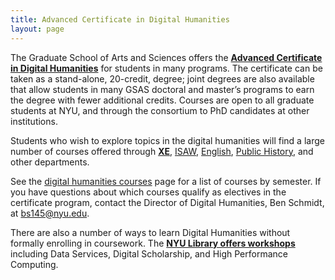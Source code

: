 ```yaml
---
title: Advanced Certificate in Digital Humanities
layout: page
---
```


The Graduate School of Arts and Sciences offers the **[Advanced Certificate in Digital Humanities](https://as.nyu.edu/content/nyu-as/as/departments/dhss/program/advanced-certificate.html)** for students in many programs. The certificate can be taken as a stand-alone, 20-credit, degree; joint degrees are also available that allow students in many GSAS doctoral and master’s programs to earn the degree with fewer additional credits. Courses are open to all graduate students at NYU, and through the consortium to PhD candidates at other institutions.

Students who wish to explore topics in the digital humanities will find  a large number of courses offered through **[XE](https://as.nyu.edu/departments/xe/about-xe/digital-humanities-initiatives.html)**, [ISAW](https://isaw.nyu.edu/graduate-studies/seminar-descriptions), [English](https://as.nyu.edu/english/graduate/current-graduate-courses-.html), [Public History](https://wp.nyu.edu/archivesandpublichistory/about/courses/), and other departments.

See the [digital humanities courses](/curriculum/courses/) page for a list of courses by semester. If you have questions about which courses qualify as electives in the certificate program, contact the Director of Digital Humanities, Ben Schmidt, at bs145@nyu.edu.

There are also a number of ways to learn Digital Humanities without formally enrolling in coursework. The **[NYU Library offers workshops](https://nyu.libcal.com/)** including Data Services, Digital Scholarship, and High Performance Computing.
